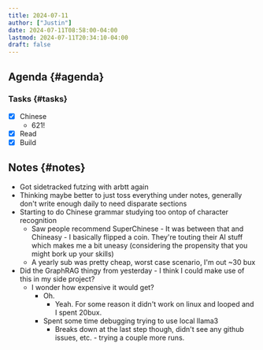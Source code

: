 ```yaml
---
title: 2024-07-11
author: ["Justin"]
date: 2024-07-11T08:58:00-04:00
lastmod: 2024-07-11T20:34:10-04:00
draft: false
---
```


<div class="outline-1 jvc">

## Agenda {#agenda}

<div class="outline-2 jvc">

### Tasks {#tasks}

-   [X] Chinese
    -   621!
-   [X] Read
-   [X] Build

</div>

</div>

<div class="outline-1 jvc">

## Notes {#notes}

-   Got sidetracked futzing with arbtt again
-   Thinking maybe better to just toss everything under notes, generally don't
    write enough daily to need disparate sections
-   Starting to do Chinese grammar studying too ontop of character recognition
    -   Saw people recommend SuperChinese - It was between that and Chineasy - I
        basically flipped a coin. They're touting their AI stuff which makes me a
        bit uneasy (considering the propensity that you might bork up your skills)
    -   A yearly sub was pretty cheap, worst case scenario, I'm out ~30 bux
-   Did the GraphRAG thingy from yesterday - I think I could make use of this in
    my side project?
    -   I wonder how expensive it would get?
        -   Oh.
            -   Yeah. For some reason it didn't work on linux and looped and I spent 20bux.
        -   Spent some time debugging trying to use local llama3
            -   Breaks down at the last step though, didn't see any github issues,
                etc. - trying a couple more runs.

</div>
